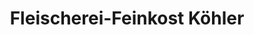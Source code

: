 ---
title: "Fleischerei-Feinkost Köhler"
url: /hofgeismar/fleischerei-feinkost-koehler/
shop: Metzgerei
---